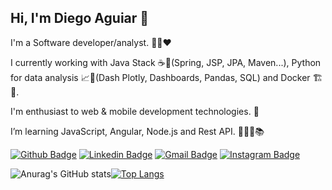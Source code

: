## Hi, I'm Diego Aguiar 👋

I'm a Software developer/analyst. :technologist::heart:

I currently working with Java Stack :coffee::leaves:(Spring, JSP, JPA, Maven...), Python for data analysis :chart_with_upwards_trend::snake:(Dash Plotly, Dashboards, Pandas, SQL) and Docker :building_construction::whale:.

I'm enthusiast to web & mobile development technologies. :star_struck:

I’m learning JavaScript, Angular, Node.js and Rest API. :man_student::memo::books:

[![Github Badge](https://img.shields.io/badge/-Github-0D1117?style=flat-square&logo=Github&logoColor=white&link=https://github.com/aguiardafa)](https://github.com/aguiardafa)
[![Linkedin Badge](https://img.shields.io/badge/-Diego%20Aguiar-0D1117?style=flat-square&logo=Linkedin&logoColor=white&link=https://www.linkedin.com/in/diego-aguiar-09031989/)](https://www.linkedin.com/in/diego-aguiar-09031989/) 
[![Gmail Badge](https://img.shields.io/badge/-diego.fernandes.aguiar@gmail.com-0D1117?style=flat-square&logo=Gmail&logoColor=white&link=mailto:diego.fernandes.aguiar@gmail.com)](mailto:diego.schell.f@gmail.com)
[![Instagram Badge](https://img.shields.io/badge/-Instagram-0D1117?style=flat-square&logo=Instagram&logoColor=white&link=https://www.instagram.com/dieguinhoaguiar)](https://www.instagram.com/dieguinhoaguiar)

![Anurag's GitHub stats](https://github-readme-stats.vercel.app/api?username=aguiardafa&show_icons=true&theme=github_dark&count_private=true)[![Top Langs](https://github-readme-stats.vercel.app/api/top-langs/?username=aguiardafa&langs_count=8&layout=compact&theme=github_dark)](https://github.com/aguiardafa/github-readme-stats)

<!---
aguiardafa/aguiardafa is a ✨ special ✨ repository because its `README.md` (this file) appears on your GitHub profile.
You can click the Preview link to take a look at your changes.

Here are some ideas to get you started:

- 🔭 I’m currently working on ...
- 🌱 I’m currently learning ...
- 👯 I’m looking to collaborate on ...
- 🤔 I’m looking for help with ...
- 💬 Ask me about ...
- 📫 How to reach me: ...
- 😄 Pronouns: ...
- ⚡ Fun fact: ...
-->
